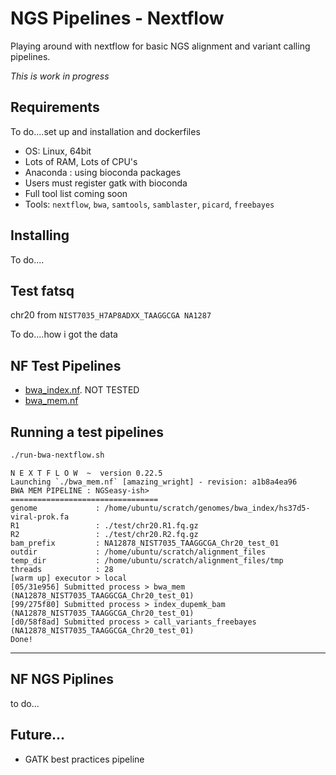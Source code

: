 # NGS Pipelines - Nextflow

Playing around with nextflow for basic NGS alignment and variant calling pipelines.

*This is work in progress*

## Requirements

To do....set up and installation and dockerfiles

- OS: Linux, 64bit
- Lots of RAM, Lots of CPU's
- Anaconda : using bioconda packages  
- Users must register gatk with bioconda  
- Full tool list coming soon
- Tools: `nextflow`, `bwa`, `samtools`, `samblaster`, `picard`, `freebayes`  

## Installing

To do....

## Test fatsq

chr20 from `NIST7035_H7AP8ADXX_TAAGGCGA NA1287`

To do....how i got the data

## NF Test Pipelines

- [bwa_index.nf](https://github.com/snewhouse/ngs_nextflow/blob/master/bwa_index.nf). NOT TESTED  
- [bwa_mem.nf](https://github.com/snewhouse/ngs_nextflow/blob/master/bwa_mem.nf)  

## Running a test pipelines

```bash
./run-bwa-nextflow.sh
```

```
N E X T F L O W  ~  version 0.22.5
Launching `./bwa_mem.nf` [amazing_wright] - revision: a1b8a4ea96
BWA MEM PIPELINE : NGSeasy-ish>
=================================
genome             : /home/ubuntu/scratch/genomes/bwa_index/hs37d5-viral-prok.fa
R1                 : ./test/chr20.R1.fq.gz
R2                 : ./test/chr20.R2.fq.gz
bam_prefix         : NA12878_NIST7035_TAAGGCGA_Chr20_test_01
outdir             : /home/ubuntu/scratch/alignment_files
temp_dir           : /home/ubuntu/scratch/alignment_files/tmp
threads            : 28
[warm up] executor > local
[05/31e956] Submitted process > bwa_mem (NA12878_NIST7035_TAAGGCGA_Chr20_test_01)
[99/275f80] Submitted process > index_dupemk_bam (NA12878_NIST7035_TAAGGCGA_Chr20_test_01)
[d0/58f8ad] Submitted process > call_variants_freebayes (NA12878_NIST7035_TAAGGCGA_Chr20_test_01)
Done!
```

****

## NF NGS Piplines
to do...

## Future...

- GATK best practices pipeline

